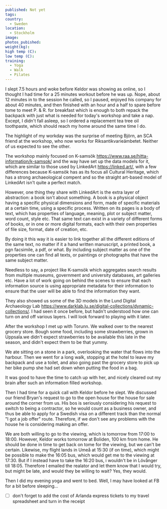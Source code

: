 ```yaml
---
published: Not yet
tags:
country:
  - Sweden
location:
  - Stockholm
image:
photos_pubished:
weight(kg):
high temp (C):
low temp (C):
training:
  - Yoga
  - Walk
  - Pilates
---
```

I slept 7.5 hours and woke before Keldor was showing as online, so I thought I had time for a 25 minutes workout before he was up. Nope, about 12 minutes in to the session he called, so I paused, enjoyed his company for about 40 minutes, and then finished with an hour and a half to spare before tome to meet P. & R. for breakfast which is enough to both repack the backpack with just what is needed for today's workshop and take a nap. Except, I didn't fall asleep, so I ordered a replacement tea tree oil toothpaste, which should reach my home around the same time I do.

The highlight of my workday was the surprise of meeting Björn, an SCA friend at the workshop, who now works for Riksantikvarieämbetet. Neither of us expected to see the other. 

The workshop mainly focused on K-samsök 
https://www.raa.se/hitta-information/k-samsok/ and the way have set up the data models for it, which are similar to those used by LinkedArt https://linked.art/, with a few differences because K-samsök has as its focus all Cultural Heritage, which has a strong archaeological compent  and so the straight art-based model of LinkedArt isn't quite a perfect match. 

However, one thing they share with LinkedArt is the extra layer of abstraction: a book isn't about something. A book is a physical object having a specific physical dimensions and form, made of specific materials at a certain time, using a specific process. Written on its pages is a body of text, which has properties of language, meaning, plot or subject matter, word count, style etc. That same text can exist in a variety of different forms of books, or in one or more digital formats, each with their own properties of file size, format, date of creation, etc. 

By doing it this way it is easier to link together all the different editions of the same text, no matter if it a hand written manuscript, a printed book, a pgn facsimile, a pdf, or what. By including subject matter as one of the properties one can find all texts, or paintings or photographs that have the same subject matter.

Needless to say, a project like K-samsök which aggregates search results from multiple museums, government and university databases, art galleries etc. Have a lot of work going on behind the scenes to ensure that each information source is using appropriate metadata for their information to ensure that the user will be able to find the information they want.

They also showed us some of the 3D models in the Lund Digital Archaeology Lab
https://www.darklab.lu.se/digital-collections/dynamic-collections/. I had seen it once before, but hadn't understood how one can turn on and off various layers. I will look forward to playing with it later.

After the workshop I met up with Torunn. We walked over to the nearest grocery store. Bough some food, including some strawberries, grown in Uppsala.we didn't expect strawberries to be available this late in the season, and didn't expect them to be that yummy.

We ate sitting on a stone in a park, overlooking the water that flows into the harbour. Then we went for a long walk, stopping at the hotel to leave my backpack and use a toilet, and also going past the grocery store to pick up her bike pump she had set down when putting the food in a bag.

It was good to have the time to catch up with her, and nicely cleared out my brain after such an information filled workshop. 

Then I had time for a quick call with Keldor before he slept. We discussed our friend Bryan's request to go to the open house for the house for sale around the corner from us. His bos is seriously considering his request to switch to being a contractor, so he would count as a business owner, and thus be able to apply for a Swedish visa on a different track than the normal "I got a job offer" route. Therefore, if we don't see any problems with the house he is considering making an offer.

We are both willing to go to the viewing, which is tomorrow from 17:00 to 18:00. However, Keldor works tomorrow at Boliden, 100 km from home. He should be done in time to get back on tome for the viewing, but we can't be certain.  Likewise, my flight lands in Umeå at 15:30 (if on time), which might be possible to make the 16:05 bus, which would get me to the viewing at 17:30. But if I instead have to take the 16:20 bus, i wouldn't be in Lövånger till 18:05. Therefore I emailed the realator and let them know that I would try, but might be late, and would they be willing to wait? Yes, they would.

Then I did my evening yoga and went to bed. Well, I may have looked at FB for a bit before sleeping...



- [ ] don't forget to add the cost of Arlanda express tickets to my travel spreadsheet and turn in the receipt 

